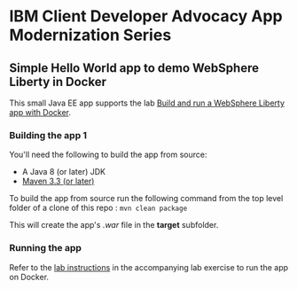 # IBM Client Developer Advocacy App Modernization Series

## Simple Hello World app to demo  WebSphere Liberty in Docker

This small Java EE app supports the lab [Build and run a WebSphere Liberty app with Docker](https://github.com/IBMAppModernization/app-modernization-liberty-on-docker).


### Building the app 1

You'll need the following to build the app from source:
- A Java 8 (or later) JDK
- [Maven 3.3 (or later)](https://maven.apache.org/download.cgi)

To build the app from source  run the following command from the top level folder of a clone of this repo :
    ```
    mvn clean package
    ```

This will create the app's *.war* file in the **target** subfolder.

### Running the app

Refer to the [lab instructions](https://github.com/IBMAppModernization/app-modernization-liberty-on-docker) in the accompanying lab exercise to run the app on Docker.
